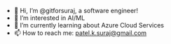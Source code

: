 - 👋 Hi, I’m @gitforsuraj, a software engineer!
- 👀 I’m interested in AI/ML
- 🌱 I’m currently learning about Azure Cloud Services
- 📫 How to reach me: patel.k.suraj@gmail.com

